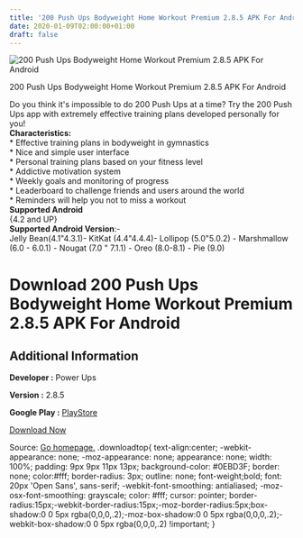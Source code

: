 ```yaml
---
title: '200 Push Ups Bodyweight Home Workout Premium 2.8.5 APK For Android'
date: 2020-01-09T02:00:00+01:00
draft: false
---
```


![200 Push Ups Bodyweight Home Workout Premium 2.8.5 APK For Android](https://i1.wp.com/apkhome.net/wp-content/uploads/2020/01/200-Push-Ups-Bodyweight-Home-Workout-Premium-2.8.5.png "200 Push Ups Bodyweight Home Workout Premium 2.8.5 APK For Android")

  

200 Push Ups Bodyweight Home Workout Premium 2.8.5 APK For Android

Do you think it's impossible to do 200 Push Ups at a time? Try the 200 Push Ups app with extremely effective training plans developed personally for you!  
**Characteristics:**  
\* Effective training plans in bodyweight in gymnastics  
\* Nice and simple user interface  
\* Personal training plans based on your fitness level  
\* Addictive motivation system  
\* Weekly goals and monitoring of progress  
\* Leaderboard to challenge friends and users around the world  
\* Reminders will help you not to miss a workout  
**Supported Android**  
{4.2 and UP}  
**Supported Android Version**:-  
Jelly Bean(4.1"4.3.1)- KitKat (4.4"4.4.4)- Lollipop (5.0"5.0.2) - Marshmallow (6.0 - 6.0.1) - Nougat (7.0 " 7.1.1) - Oreo (8.0-8.1) - Pie (9.0)

Download 200 Push Ups Bodyweight Home Workout Premium 2.8.5 APK For Android
===========================================================================

Additional Information
----------------------

**Developer :** Power Ups

**Version :** 2.8.5

**Google Play :** [PlayStore](https://play.google.com/store/apps/details?id=com.powerups.pushups)

  

[Download Now](https://store4app.co/post/200-push-ups-bodyweight-home-workout-premium-2-8-5-apk-for-android_1578496587)

  
Source: [Go homepage.](https://store4app.co/post/200-push-ups-bodyweight-home-workout-premium-2-8-5-apk-for-android_1578496587) .downloadtop{ text-align:center; -webkit-appearance: none; -moz-appearance: none; appearance: none; width: 100%; padding: 9px 9px 11px 13px; background-color: #0EBD3F; border: none; color:#fff; border-radius: 3px; outline: none; font-weight;bold; font: 20px 'Open Sans', sans-serif; -webkit-font-smoothing: antialiased; -moz-osx-font-smoothing: grayscale; color: #fff; cursor: pointer; border-radius:15px;-webkit-border-radius:15px;-moz-border-radius:5px;box-shadow:0 0 5px rgba(0,0,0,.2);-moz-box-shadow:0 0 5px rgba(0,0,0,.2);-webkit-box-shadow:0 0 5px rgba(0,0,0,.2) !important; }